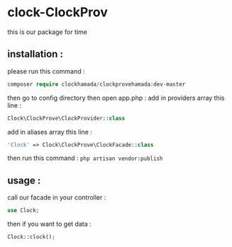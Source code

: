 # clock-ClockProv
this is our package for time
## installation :
please run this command : 
```php
composer require clockhamada/clockprovehamada:dev-master
```
then go to config directory then open app.php : 
add in providers array this line : 
```php
Clock\ClockProve\ClockProvider::class
```
 add in aliases array this line : 
```php
'Clock' => Clock\ClockProve\ClockFacade::class
``` 
then run this command :
`php artisan vendor:publish`
## usage : 
call our facade in your controller : 
```php 
use Clock;
```
then if you want to get data : 
 ```php
 Clock::clock();
 ```
